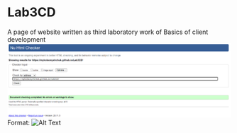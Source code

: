 # Lab3CD
A page of website written as third laboratory work of Basics of client development
![GitHub Logo](/Images/Validation.png)
Format: ![Alt Text](Validation)

